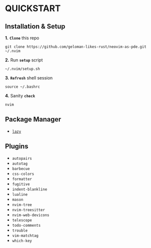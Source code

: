 # QUICKSTART

## Installation & Setup


**1.** **`Clone`** this repo
```
git clone https://github.com/geloman-likes-rust/neovim-as-pde.git ~/.nvim
```

**2.** Run **`setup`** script
```
~/.nvim/setup.sh
```

**3.** **`Refresh`** shell session
```
source ~/.bashrc
```

**4.** Sanity **`check`**
```
nvim
```

## Package Manager
- [`lazy`](https://github.com/folke/lazy.nvim)

## Plugins

- `autopairs`
- `autotag`
- `barbecue`
- `css-colors`
- `formatter`
- `fugitive`
- `indent-blankline`
- `lualine`
- `mason`
- `nvim-tree`
- `nvim-treesitter`
- `nvim-web-devicons`
- `telescope`
- `todo-comments`
- `trouble`
- `vim-matchtag`
- `which-key`
